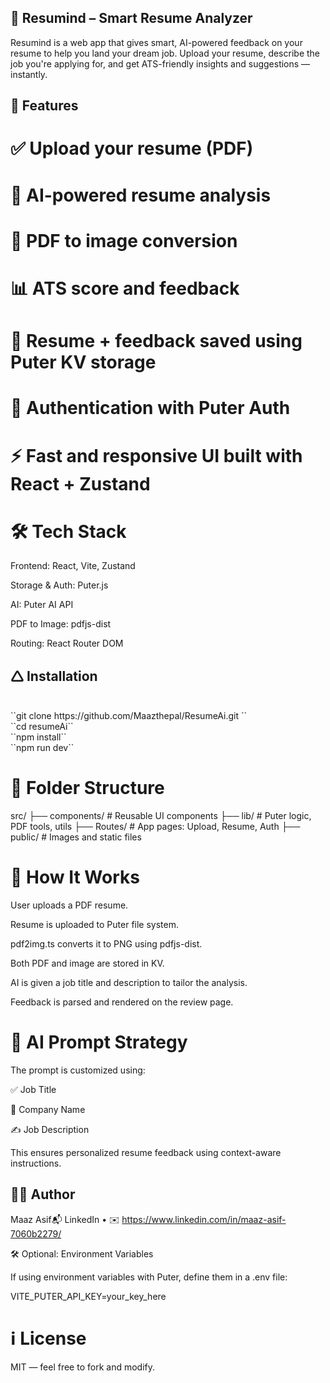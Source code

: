 ## 📄 Resumind – Smart Resume Analyzer

Resumind is a web app that gives smart, AI-powered feedback on your resume to help you land your dream job. Upload your resume, describe the job you're applying for, and get ATS-friendly insights and suggestions — instantly.

## 🚀 Features

# ✅ Upload your resume (PDF)

# 🧠 AI-powered resume analysis

# 📸 PDF to image conversion

# 📊 ATS score and feedback

# 💾 Resume + feedback saved using Puter KV storage

# 🔐 Authentication with Puter Auth

# ⚡ Fast and responsive UI built with React + Zustand

# 🛠️ Tech Stack

Frontend: React, Vite, Zustand

Storage & Auth: Puter.js

AI: Puter AI API

PDF to Image: pdfjs-dist

Routing: React Router DOM

## 🛆 Installation
<br>
``git clone https://github.com/Maazthepal/ResumeAi.git `` 
<br>
``cd resumeAi``
<br>
``npm install``
<br>
``npm run dev``
<br>

# 📁 Folder Structure

src/
├── components/        # Reusable UI components
├── lib/               # Puter logic, PDF tools, utils
├── Routes/             # App pages: Upload, Resume, Auth
├── public/            # Images and static files

# 🧪 How It Works

User uploads a PDF resume.

Resume is uploaded to Puter file system.

pdf2img.ts converts it to PNG using pdfjs-dist.

Both PDF and image are stored in KV.

AI is given a job title and description to tailor the analysis.

Feedback is parsed and rendered on the review page.

# 🧠 AI Prompt Strategy

The prompt is customized using:

✅ Job Title

🏢 Company Name

✍️ Job Description

This ensures personalized resume feedback using context-aware instructions.

## 🙋‍♂️ Author

Maaz Asif📬 LinkedIn • ✉️ https://www.linkedin.com/in/maaz-asif-7060b2279/

🛠️ Optional: Environment Variables

If using environment variables with Puter, define them in a .env file:

VITE_PUTER_API_KEY=your_key_here

# ℹ️ License

MIT — feel free to fork and modify.

